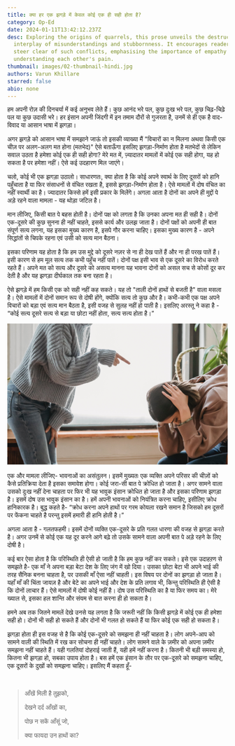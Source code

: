 ```yaml
---
title: क्या हर एक झगड़े में केवल कोई एक ही सही होता है?
category: Op-Ed
date: 2024-01-11T13:42:12.237Z
desc: Exploring the origins of quarrels, this prose unveils the destructive
  interplay of misunderstandings and stubbornness. It encourages readers to
  steer clear of such conflicts, emphasising the importance of empathy and
  understanding each other's pain.
thumbnail: images/02-thumbnail-hindi.jpg
authors: Varun Khillare
starred: false
abio: none
---
```

हम अपनी रोज़ की दिनचर्या में कई अनुभव लेते हैं। कुछ आनंद भरे पल, कुछ दुःख भरे पल, कुछ चिढ़-चिढ़े पल या कुछ उदासी भरे। हर इंसान अपनी जिंदगी में इन तमाम दौरों से गुजरता है, उनमें से ही एक है वाद-विवाद या आसान भाषा में झगड़ा।

अगर झगड़े को आसान भाषा में समझाने जाऊं तो इसकी व्याख्या मैं "विचारों का न मिलना अथवा किसी एक चीज़ पर अलग-अलग मत होना (मतभेद)" ऐसे बताऊँगा इसलिए झगड़ा-निर्माण होता है मतभेदों से लेकिन सवाल उठता है हमेशा कोई एक ही सही होगा? मेरे मत में, ज़्यादातर मामलों में कोई एक सही होगा, यह हो सकता है पर हमेशा नहीं। ऐसे कई उदहारण मिल जाएंगे।

चलो, कोई भी एक झगड़ा उठालो। साधारणतः, क्या होता है कि कोई अपने स्वार्थ के लिए दूसरों को हानि पहुँचाता है या फिर संसाधनों से वंचित रखता है,  इससे झगड़ा-निर्माण होता है। ऐसे मामलों में दोष वंचित का नहीं स्वार्थी का है। ज्यादातर किस्से हमें इसी प्रकार के मिलेंगे। अगला आता है दोनों का अपने ही मुद्दों पे अड़े रहने वाला मामला - यह थोड़ा जटिल है।

मान लीजिए, किसी बात पे बहस होती है। दोनों पक्ष को लगता है कि उनका अपना मत ही सही है। दोनों एक-दूसरे की कुछ सुनना ही नहीं चाहते, इससे कार्य और उलझ जाता है। दोनों पक्षों को अपनी ही बात संपूर्ण सत्य लगना, यह इसका मुख्य कारण है, इसपे गौर करना चाहिए। इसका मुख्य कारण है - अपने सिद्धांतों से चिपके रहना एवं उसी को सत्य मान बैठना।

इसका परिणाम यह होता है कि हम उस मुद्दे को दूसरे नज़र से ना ही देख पातें हैं और ना ही परख पातें हैं। इसी कारण से हम मूल सत्य तक कभी पहुँच नहीं पातें। दोनों पक्ष इसी भाव से एक दूसरे का विरोध करते रहते  हैं। अपने मत को सत्य और दूसरे को असत्य मानना यह भावना दोनों को असल सच से कोसों दूर कर देती है और यह झगड़ा दीर्घकाल तक बना रहता है।

ऐसे झगड़े में हम किसी एक को सही नहीं कह सकते। यह तो "ताली दोनों हाथों से बजती है" वाला मसला है। ऐसे मामलों में दोनों समान रूप से दोषी होंगे, क्योंकि सत्य तो कुछ और है। कभी-कभी एक पक्ष अपने विचारों को बड़ा एवं सत्य मान बैठता है,  इसी वजह से सुलह नहीं हो पाती है। इसलिए अरस्तू ने कहा है - “कोई सत्य दूसरे सत्य से बड़ा या छोटा नहीं होता, सत्य सत्य होता है।”

![](images/02-image-hindi.jpg)

एक और मामला लीजिए- भावनाओं का असंतुलन। इसमें मुख्यतः एक व्यक्ति अपने परिसर की चीज़ों को कैसे प्रतिक्रिया देता है इसका समावेश होगा। कोई जरा-सी बात पे क्रोधित हो जाता है। अगर सामने वाला उसको दुःख नहीं देना चाहता पर फिर भी यह भावुक इंसान क्रोधित हो जाता है और इसका परिणाम झगड़ा है। इसमें दोष उस भावुक इंसान का है। हमें अपनी भावनाओं को नियंत्रित करना चाहिए, इसीलिए क्रोध हानिकारक है। बुद्ध कहते है- “क्रोध करना अपने हाथों पर गरम कोयला रखने समान है जिसको हम दूसरों पर फेंकना चाहते है परन्तु इसमें हमारी ही हानि होती है।”

अगला आता है - गलतफहमी। इसमें दोनों व्यक्ति एक-दूसरे के प्रति गलत धारणा की वजह से झगड़ा करते है। अगर उनमें से कोई एक यह दूर करने आगे बढ़े तो उसके सामने वाला अपनी बात पे अड़े रहने के लिए दोषी है।

कई बार ऐसा होता है कि परिस्थिति ही ऐसी हो जाती है कि हम कुछ नहीं कर सकते। इसे एक उदाहऱण से समझते है- एक माँ ने अपना बड़ा बेटा देश के लिए जंग में खो दिया। उसका छोटा बेटा भी अपने भाई की तरह सैनिक बनना चाहता है, पर उसकी माँ ऐसा नहीं चाहती। इस विषय पर दोनों का झगड़ा हो जाता है। यहाँ माँ की चिंता जायज़ है और बेटे का अपने भाई और देश के प्रति लगाव भी, किन्तु परिस्थिति ही ऐसी है कि दोनों लाचार हैं। ऐसे मामलों में दोषी कोई नहीं है। दोष उस परिस्थिति का है या फिर समय का। मेरे ख्याल से, इसका हल शान्ति और संयम से बात करना ही हो सकता है।

हमने अब तक जितने मामलें देखे उनसे यह लगता है कि जरूरी नहीं कि किसी झगड़े में कोई एक ही हमेशा सही हो। दोनों भी सही हो सकते हैं और दोनों भी गलत हो सकते हैं या फिर कोई एक सही हो सकता है।

झगड़ा होता ही इस वजह से है कि कोई एक-दूसरे को समझना ही नहीं चाहता है। लोग अपने-आप को सामने वाली की स्थिति में रख कर सोचना ही नहीं चाहते। लोग सामने वाले के ज़मीर को अपना ज़मीर समझना नहीं चाहते हैं। यही गलतियां दोहराई जाती हैं, यही हमें नहीं करना है। कितनी भी बड़ी समस्या हो, कितना भी झगड़ा हो, सबका उपाय होता है। बस हमें एक इंसान के तौर पर एक-दूसरे को समझना चाहिए, एक दूसरों के दुखों को समझना चाहिए। इसलिए मैं कहता हूँ-

<br>

> आँखें मिली है तुझको,
>
> देखने दर्द आँखों का,
>
> पोछ न सकें आँसूं जो,
>
> क्या फायदा उन हाथों का?